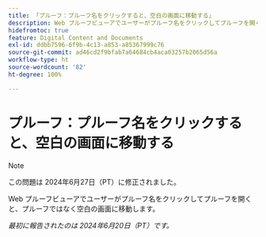```yaml
---
title: 「プルーフ：プルーフ名をクリックすると、空白の画面に移動する」
description: Web プルーフビューアでユーザーがプルーフ名をクリックしてプルーフを開くと、プルーフではなく空白の画面に移動します。
hidefromtoc: true
feature: Digital Content and Documents
exl-id: ddbb7596-6f9b-4c13-a853-a85367999c76
source-git-commit: ad46cd2f9bfab7a64684cb4aca03257b2065d56a
workflow-type: ht
source-wordcount: '82'
ht-degree: 100%

---
```


# プルーフ：プルーフ名をクリックすると、空白の画面に移動する

>[!NOTE]
>
>この問題は 2024年6月27日（PT）に修正されました。

Web プルーフビューアでユーザーがプルーフ名をクリックしてプルーフを開くと、プルーフではなく空白の画面に移動します。

_最初に報告されたのは 2024年6月20日（PT）です。_
